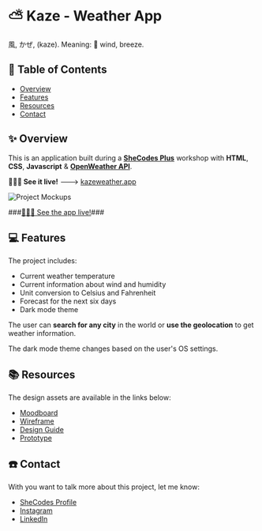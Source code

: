 # ⛅ Kaze - Weather App

風, かぜ, (kaze). Meaning: 🎐 wind, breeze.

## 📃 Table of Contents

- [Overview](#overview)
- [Features](#features)
- [Resources](#resources)
- [Contact](#contact)

## ✨ Overview

This is an application built during a [**SheCodes Plus**](https://www.shecodes.io/) workshop with **HTML**, **CSS**, **Javascript** & [**OpenWeather API**](https://openweathermap.org/).

**👩🏻‍💻 See it live!** --->
[kazeweather.app](https://practical-elion-1bd00e.netlify.app/)

![Project Mockups](https://i.imgur.com/hXVUiff.png)

###[👩🏻‍💻 See the app live!](https://practical-elion-1bd00e.netlify.app/)###

## 💻 Features

The project includes:

- Current weather temperature
- Current information about wind and humidity
- Unit conversion to Celsius and Fahrenheit
- Forecast for the next six days
- Dark mode theme

The user can **search for any city** in the world or **use the geolocation** to get weather information.

The dark mode theme changes based on the user's OS settings.

## 📚 Resources

The design assets are available in the links below:

- [Moodboard](https://www.figma.com/proto/oZpImFMjMCo5TVLOFwqUOT/Weather-App?node-id=304%3A415&scaling=scale-down&page-id=0%3A1)
- [Wireframe](https://www.figma.com/proto/oZpImFMjMCo5TVLOFwqUOT/Weather-App?node-id=304%3A411&scaling=contain&page-id=2%3A2)
- [Design Guide](https://www.figma.com/proto/oZpImFMjMCo5TVLOFwqUOT/Weather-App?node-id=304%3A430&scaling=scale-down&page-id=304%3A414)
- [Prototype](https://www.figma.com/proto/oZpImFMjMCo5TVLOFwqUOT/Weather-App?node-id=304%3A413&scaling=contain&page-id=2%3A3)

## ☎️ Contact

With you want to talk more about this project, let me know:

- [SheCodes Profile](https://www.shecodes.io/students/435-polliana-araujo)
- [Instagram](https://www.instagram.com/pollibud/)
- [LinkedIn](https://www.linkedin.com/in/pollianaaraujo/)
